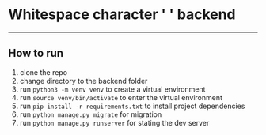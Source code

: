 # Whitespace character ' ' backend
___
## How to run
1. clone the repo
2. change directory to the backend folder
3. run `python3 -m venv venv` to create a virtual environment
4. run `source venv/bin/activate` to enter the virtual environment
5. run `pip install -r requirements.txt` to install project dependencies
6. run `python manage.py migrate` for migration
7. run `python manage.py runserver` for stating the dev server